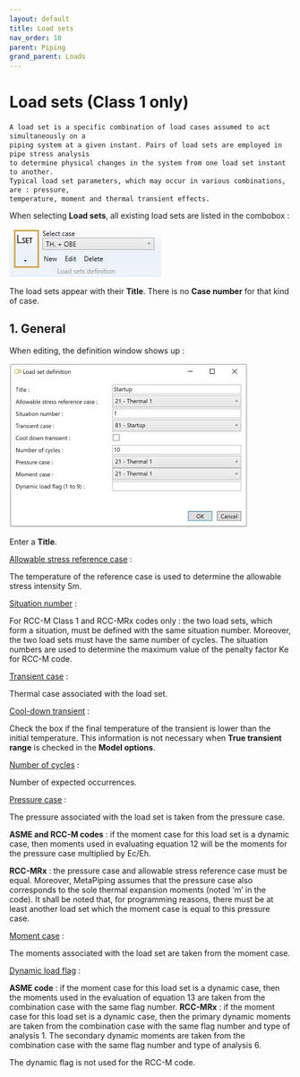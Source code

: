 ```yaml
---
layout: default
title: Load sets
nav_order: 10
parent: Piping
grand_parent: Loads
---
```


# Load sets (Class 1 only)

    A load set is a specific combination of load cases assumed to act simultaneously on a
    piping system at a given instant. Pairs of load sets are employed in pipe stress analysis
    to determine physical changes in the system from one load set instant to another.
    Typical load set parameters, which may occur in various combinations, are : pressure,
    temperature, moment and thermal transient effects.

When selecting **Load sets**, all existing load sets are listed in the combobox :

![Image](../../Images/Load30.jpg)

The load sets appear with their **Title**. There is no **Case number** for that kind of case.

## 1. General

When editing, the definition window shows up :

![Image](../../Images/Load31.jpg)

Enter a **Title**.

<ins>Allowable stress reference case</ins> :

The temperature of the reference case is used to determine the allowable stress intensity Sm.

<ins>Situation number</ins> :

For RCC-M Class 1 and RCC-MRx codes only : the two load sets, which form a situation, must be defined with the same situation number. Moreover, the two load sets must have the same number of cycles. The situation numbers are used to determine the maximum value of the penalty factor Ke for RCC-M code.

<ins>Transient case</ins> :

Thermal case associated with the load set.

<ins>Cool-down transient</ins> :

Check the box if the final temperature of the transient is lower than the initial temperature. This information is not necessary when **True transient range** is checked in the **Model options**.

<ins>Number of cycles</ins> :

Number of expected occurrences.

<ins>Pressure case</ins> :

The pressure associated with the load set is taken from the pressure case.

**ASME and RCC-M codes** : if the moment case for this load set is a dynamic case, then moments used in evaluating equation 12 will be the moments for the pressure case multiplied by Ec/Eh.

**RCC-MRx** : the pressure case and allowable stress reference case must be equal. Moreover, MetaPiping assumes that the pressure case also corresponds to the sole thermal expansion moments (noted ‘m’ in the code). It shall be noted that, for programming reasons, there must be at least another load set which the moment case is equal to this pressure case.

<ins>Moment case</ins> :

The moments associated with the load set are taken from the moment case.

<ins>Dynamic load flag</ins> :

**ASME code** : if the moment case for this load set is a dynamic case, then the moments used in the evaluation of equation 13  are taken from the combination case with the same flag number.
**RCC-MRx** : if the moment case for this load set is a dynamic case, then the primary dynamic moments are taken from the combination case with the same flag number and type of analysis 1. The secondary dynamic moments are taken from the combination case with the same flag number and type of analysis 6.

The dynamic flag is not used for the RCC-M code.